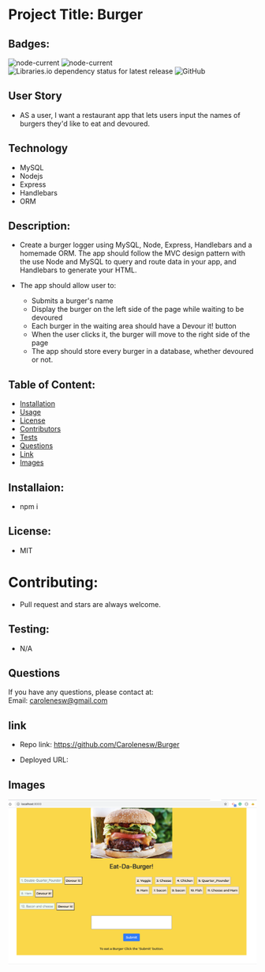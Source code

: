 
#  Project Title: Burger

## Badges: 

<img alt="node-current" src="https://img.shields.io/node/v/mysql?style=flat-square"> <img alt="node-current" src="https://img.shields.io/node/v/express?style=flat-square"> <img alt="Libraries.io dependency status for latest release" src="https://img.shields.io/librariesio/release/NPM/MySQL?logo=NPM&logoColor=%09%23FF6347">
 <img alt="GitHub" src="https://img.shields.io/github/license/Carolenesw/Employee_Tracker?logo=github&logoColor=%09%23FFD700">

## User Story 

* AS a user, I want a restaurant app that lets users input the names of burgers they'd like to eat and devoured.

## Technology

- MySQL
- Nodejs
- Express
- Handlebars
- ORM

## Description: 

* Create a burger logger using MySQL, Node, Express, Handlebars and a homemade ORM. The app should follow the MVC design pattern with the use Node and MySQL to query and route data in your app, and Handlebars to generate your HTML.

* The app should allow user to:
    - Submits a burger's name
    - Display the burger on the left side of the page while waiting to be devoured
    - Each burger in the waiting area should have a Devour it! button
    - When the user clicks it, the burger will move to the right side of the page
    - The app should store every burger in a database, whether devoured or not.

## Table of Content: 

* [Installation](#installation)  
* [Usage](#usage)
* [License](#license)
* [Contributors](#contributors)
* [Tests](#tests)
* [Questions](#questions)
* [Link](#links)
* [Images](#images)

## Installaion:
* npm i

## License: 
* MIT
# Contributing: 
* Pull request and stars are always welcome.
## Testing: 
* N/A

## Questions
If you have any questions, please contact at:   
Email: carolenesw@gmail.com

## link

* Repo link:
https://github.com/Carolenesw/Burger

* Deployed URL: 

## Images

<img src="public/assets/img/burger_page.png">




